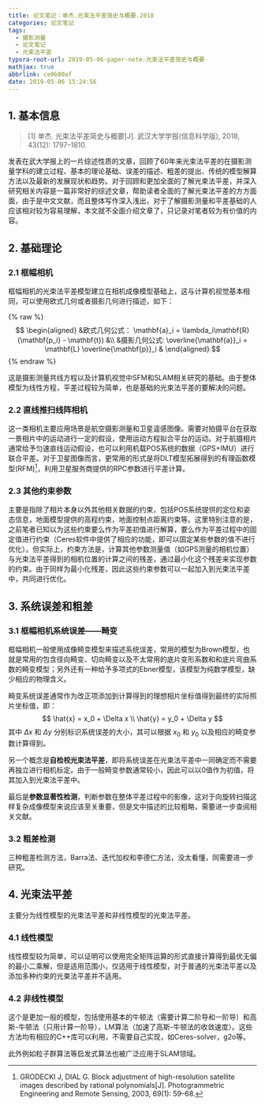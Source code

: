 ```yaml
---
title: 论文笔记：单杰.光束法平差简史与概要.2018
categories: 论文笔记
tags:
  - 摄影测量
  - 论文笔记
  - 光束法平差
typora-root-url: 2019-05-06-paper-note-光束法平差简史与概要
mathjax: true
abbrlink: ce0b80af
date: 2019-05-06 15:24:56
---
```


## 1. 基本信息

> [1] 单杰. 光束法平差简史与概要[J]. 武汉大学学报(信息科学版), 2018, 43(12): 1797–1810.

发表在武大学报上的一片综述性质的文章，回顾了60年来光束法平差的在摄影测量学科的建立过程、基本的理论基础、误差的描述、粗差的提出、传统的模型解算方法以及最新的发展现状和趋势。对于回顾和更加全面的了解光束法平差，并深入研究相关内容是一篇非常好的综述文章，帮助读者全面的了解光束法平差的方方面面，由于是中文文献，而且整体写作深入浅出，对于了解摄影测量和平差基础的人应该相对较为容易理解，本文就不全面介绍文章了，只记录对笔者较为有价值的内容。

<!-- more -->

## 2. 基础理论

### 2.1 框幅相机

框幅相机的光束法平差模型建立在相机成像模型基础上，这与计算机视觉基本相同，可以使用欧式几何或者摄影几何进行描述，如下：

{% raw %}
$$
\begin{aligned}
&欧式几何公式： \mathbf{a}_i = \lambda_i\mathbf{R}(\mathbf{p_i} - \mathbf{t}) &\\
&摄影几何公式:  \overline{\mathbf{a}}_i = \mathbf{L} \overline{\mathbf{p}}_i &
\end{aligned}
$$
{% endraw %}

这是摄影测量共线方程以及计算机视觉中SFM和SLAM相关研究的基础。由于整体模型为线性方程，平差过程较为简单，也是基础的光束法平差的要解决的问题。

### 2.2 直线推扫线阵相机

这一类相机主要应用场景是航空摄影测量和卫星遥感图像。需要对拍摄平台在获取一景相片中的运动进行一定的假设，使用运动方程拟合平台的运动。对于航摄相片通常给予匀速直线运动假设，也可以利用机载POS系统的数据（GPS+IMU）进行联合平差。对于卫星图像而言，更常用的形式是将DLT模型拓展得到的有理函数模型(RFM)[^1]，利用卫星服务商提供的RPC参数进行平差计算。

### 2.3 其他约束参数

主要是指除了相片本身以外其他相关数据的约束，包括POS系统提供的定位和姿态信息，地面模型提供的高程约束，地面控制点距离约束等。这里特别注意的是，之前笔者已知以为这些约束要么作为平差初值进行解算，要么作为平差过程中的固定值进行约束（Ceres软件中提供了相应的功能，即可以固定某些参数的值不进行优化）。但实际上，约束方法是，计算其他参数测量值（如GPS测量的相机位置）与光束法平差得到的相机位置的计算之间的残差，通过最小化这个残差来实现参数的约束。由于同样为最小化残差，因此这些约束参数可以一起加入到光束法平差中，共同进行优化。

## 3. 系统误差和粗差

### 3.1 框幅相机系统误差——畸变

框幅相机一般使用成像畸变模型来描述系统误差，常用的模型为Brown模型，也就是常用的包含径向畸变、切向畸变以及不太常用的底片变形系数和和底片弯曲系数的畸变模型；另外还有一种给予多项式的Ebner模型，该模型为纯数学模型，缺少相应的物理含义。

畸变系统误差通常作为改正项添加到计算得到的理想相片坐标值得到最终的实际照片坐标值，即：
$$
\hat{x} = x_0 + \Delta x \\
\hat{y} = y_0 + \Delta y
$$
其中 $\Delta x$ 和 $\Delta y$ 分别标识系统误差的大小，其可以根据 $x_0$ 和 $y_0$ 以及相应的畸变参数计算得到。

另一个概念是**自检校光束法平差**，即将系统误差在光束法平差中一同确定而不需要再独立进行相机标定。由于一般畸变参数通常较小，因此可以以0值作为初值，将其加入到光束法平差中。

最后是**参数显著性检测**，判断参数在整体平差过程中的影像，这对于向旋转扫描这样复杂成像模型来说应该至关重要，但是文中描述的比较粗略，需要进一步查阅相关文献。

### 3.2 粗差检测

三种粗差检测方法，Barra法、迭代加权和李德仁方法，没太看懂，同需要进一步研究。

## 4. 光束法平差

主要分为线性模型的光束法平差和非线性模型的光束法平差。

### 4.1 线性模型

线性模型较为简单，可以证明可以使用完全矩阵运算的形式直接计算得到最优无偏的最小二乘解，但是适用范围小，仅适用于线性模型，对于普通的光束法平差以及添加多种约束的光束法平差并不适用。

### 4.2 非线性模型

这个是更加一般的模型，包括使用基本的牛顿法（需要计算二阶导和一阶导）和高斯-牛顿法（只用计算一阶导），LM算法（加速了高斯-牛顿法的收敛速度）。这些方法均有相应的C++库可以利用，不需要自己实现，如Ceres-solver，g2o等。

此外例如粒子群算法等启发式算法也被广泛应用于SLAM领域。



[^1]: GRODECKI J, DIAL G. Block adjustment of high-resolution satellite images described by rational polynomials[J]. Photogrammetric Engineering and Remote Sensing, 2003, 69(1): 59–68.